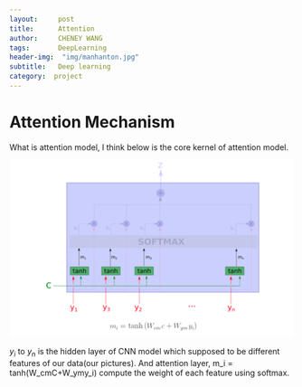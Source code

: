 ```yaml
---
layout:     post
title:      Attention
author:     CHENEY WANG
tags: 		DeepLearning
header-img:  "img/manhanton.jpg"
subtitle:  	Deep learning 
category:  project
---
```

<!-- Start Writing Below in Markdown -->


# Attention Mechanism

What is attention model, I think below is the core kernel of attention model. 

![](./image/2018-12-18-17-06-45.png)

$y_i$ to $y_n$ is the hidden layer of CNN model which supposed to be different features of our data(our pictures). And attention layer, m_i = tanh(W_cmC+W_ymy_i) compute the weight of each feature using softmax. 

